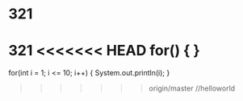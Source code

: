 # 321
321
<<<<<<< HEAD
for()
{
}
=======
for(int i = 1; i <= 10; i++)
{
    System.out.println(i);
}
>>>>>>> origin/master
//helloworld
